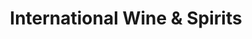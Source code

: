 ---
title: "International Wine & Spirits"
url: /new-york/international-wine-und-spirits/
shop: Spirituosen
---